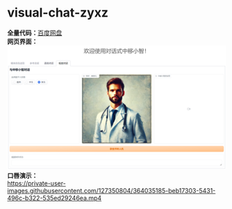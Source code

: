 # visual-chat-zyxz
**全量代码：**[百度网盘](https://pan.baidu.com/s/1HkwiXKS9O6hC2GxtX4IUPQ?pwd=q2el)  
**网页界面：**  
![网页界面](https://github.com/1092775747/visual-chat-zyxz/blob/main/%E7%BD%91%E9%A1%B5%E7%95%8C%E9%9D%A2.png)  
**口唇演示：**  
https://private-user-images.githubusercontent.com/127350804/364035185-beb17303-5431-496c-b322-535ed29246ea.mp4


